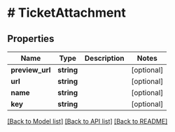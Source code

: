 # # TicketAttachment

## Properties

Name | Type | Description | Notes
------------ | ------------- | ------------- | -------------
**preview_url** | **string** |  | [optional]
**url** | **string** |  | [optional]
**name** | **string** |  | [optional]
**key** | **string** |  | [optional]

[[Back to Model list]](../../README.md#models) [[Back to API list]](../../README.md#endpoints) [[Back to README]](../../README.md)

